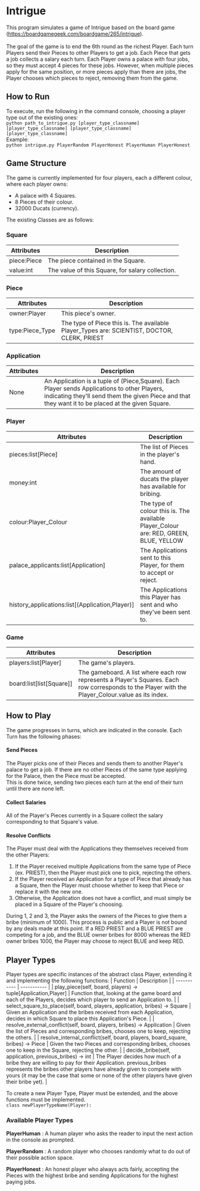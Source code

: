 # Intrigue
This program simulates a game of Intrigue based on the board game (https://boardgamegeek.com/boardgame/265/intrigue).<br>
<br>
The goal of the game is to end the 6th round as the richest Player. Each turn Players send their Pieces to other Players to get a job. Each Piece that gets a job collects a salary each turn. Each Player owns a palace with four jobs, so they must accept 4 pieces for these jobs. However, when multiple pieces apply for the same position, or more pieces apply than there are jobs, the Player chooses which pieces to reject, removing them from the game.

## How to Run
To execute, run the following in the command console, choosing a player type out of the existing ones:<br>
`python path_to_intrigue.py [player_type_classname] [player_type_classname] [player_type_classname] [player_type_classname]`<br>
Example:<br>
`python intrigue.py PlayerRandom PlayerHonest PlayerHuman PlayerHonest`

## Game Structure
The game is currently implemented for four players, each a different colour, where each player owns:
- A palace with 4 Squares.
- 8 Pieces of their colour.
- 32000 Ducats (currency).

The existing Classes are as follows:

### Square
| Attributes| Description |
| ----------- | ----------- |
| piece:Piece | The piece contained in the Square. |
| value:int | The value of this Square, for salary collection. |

### Piece
| Attributes| Description |
| ----------- | ----------- |
| owner:Player | This piece's owner. |
| type:Piece_Type | The type of Piece this is. The available Player_Types are: SCIENTIST, DOCTOR, CLERK, PRIEST |

### Application
| Attributes| Description |
| ----------- | ----------- |
| None | An Application is a tuple of (Piece,Square). Each Player sends Applications to other Players, indicating they'll send them the given Piece and that they want it to be placed at the given Square.  |

### Player
| Attributes| Description |
| ----------- | ----------- |
| pieces:list[Piece] | The list of Pieces in the player's hand. |
| money:int | The amount of ducats the player has available for bribing. |
| colour:Player_Colour | The type of colour this is. The available Player_Colour are: RED, GREEN, BLUE, YELLOW |
| palace_applicants:list[Application] | The Applications sent to this Player, for them to accept or reject. |
| history_applications:list[(Application,Player)] | The Applications this Player has sent and who they've been sent to. |

### Game
| Attributes| Description |
| ----------- | ----------- |
| players:list[Player] | The game's players. |
| board:list[list[Square]]| The gameboard. A list where each row represents a Player's Squares. Each row corresponds to the Player with the Player_Colour.value as its index. |

## How to Play
The game progresses in turns, which are indicated in the console. Each Turn has the following phases:
#### Send Pieces
The Player picks one of their Pieces and sends them to another Player's palace to get a job. If there are no other Pieces of the same type applying for the Palace, then the Piece must be accepted.<br>
This is done twice, sending two pieces each turn at the end of their turn until there are none left.
#### Collect Salaries
All of the Player's Pieces currently in a Square collect the salary corresponding to that Square's value.
#### Resolve Conflicts
The Player must deal with the Applications they themselves received from the other Players:
1. If the Player received multiple Applications from the same type of Piece (ex. PRIEST), then the Player must pick one to pick, rejecting the others.
2. If the Player received an Application for a type of Piece that already has a Square, then the Player must choose whether to keep that Piece or replace it with the new one.
3. Otherwise, the Application does not have a conflict, and must simply be placed in a Square of the Player's choosing.

During 1, 2 and 3, the Player asks the owners of the Pieces to give them a bribe (minimum of 1000). This process is public and a Player is not bound by any deals made at this point. If a RED PRIEST and a BLUE PRIEST are competing for a job, and the BLUE owner bribes for 8000 whereas the RED owner bribes 1000, the Player may choose to reject BLUE and keep RED.

## Player Types
Player types are specific instances of the abstract class Player, extending it and implementing the following functions:
| Function | Description |
| ----------- | ----------- |
| play_piece(self, board, players) -> tuple[Application,Player] | Function that, looking at the game board and each of the Players, decides which player to send an Application to. |
| select_square_to_place(self, board, players, application, bribes) -> Square | Given an Application and the bribes received from each Application, decides in which Square to place this Application's Piece. |
| resolve_external_conflict(self, board, players, bribes) -> Application | Given the list of Pieces and corresponding bribes, chooses one to keep, rejecting the others. |
| resolve_internal_conflict(self, board, players, board_square, bribes) -> Piece | Given the two Pieces and corresponding bribes, chooses one to keep in the Square, rejecting the other. |
| decide_bribe(self, application, previous_bribes) -> int | The Player decides how much of a bribe they are willing to pay for their Application. previous_bribes represents the bribes other players have already given to compete with yours (it may be the case that some or none of the other players have given their bribe yet). |

To create a new Player Type, Player must be extended, and the above functions must be implemented.<br>
`class newPlayerTypeName(Player):`

### Available Player Types
**PlayerHuman**
: A human player who asks the reader to input the next action in the console as prompted.

**PlayerRandom**
: A random player who chooses randomly what to do out of their possible action space.

**PlayerHonest**
: An honest player who always acts fairly, accepting the Pieces with the highest bribe and sending Applications for the highest paying jobs.
